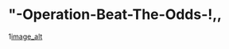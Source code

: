 # "-Operation-Beat-The-Odds-!,,

1[image_alt](https://github.com/SunOdds/-Operation-Beat-The-Odds-/blob/b026c74db21395a92e32c51e7f92f6d3abedf2f4/venti%20%E2%98%86%20%E3%82%A6%E3%82%A7%E3%83%B3%E3%83%86%E3%82%A3%20(1).gif)
